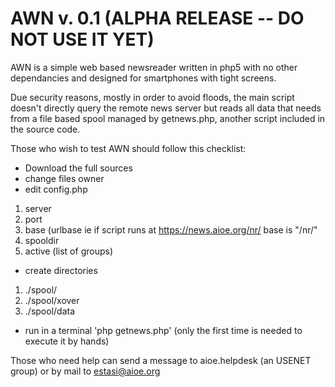 
# AWN v. 0.1 (ALPHA RELEASE -- DO NOT USE IT YET)

AWN is a simple web based newsreader written in php5 with no other dependancies and designed for smartphones with tight screens. 

Due security reasons, mostly in order to avoid floods, the main script doesn't directly query the remote news server but reads all data that needs from a file based spool managed by getnews.php, 
another script included in the source code. 

Those who wish to test AWN should follow this checklist:

* Download the full sources
* change files owner
* edit config.php
1. server
2. port
3. base (urlbase ie if script runs at  https://news.aioe.org/nr/ base is "/nr/"
4. spooldir
5. active (list of groups)

* create directories
1. ./spool/
2. ./spool/xover
3. ./spool/data  

* run in a terminal 'php getnews.php' (only the first time is needed to execute it by hands)

Those who need help can send a message to aioe.helpdesk (an USENET group) or by mail to estasi@aioe.org

